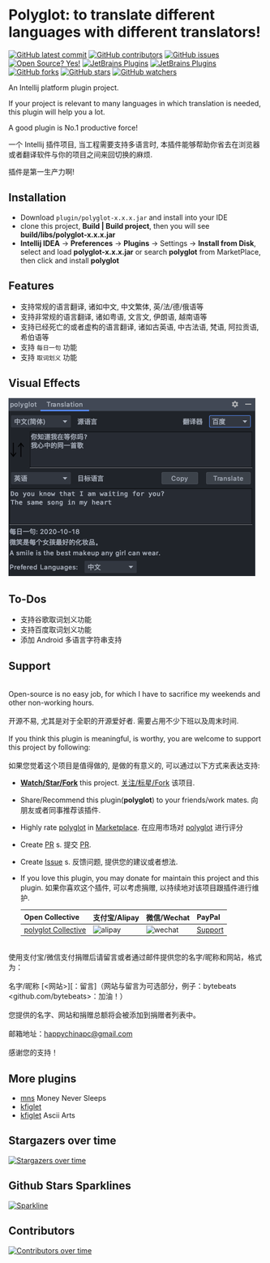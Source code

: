 # Polyglot: to translate different languages with different translators!

[![GitHub latest commit](https://badgen.net/github/last-commit/bytebeats/polyglot)](https://github.com/bytebeats/polyglot/commit/)
[![GitHub contributors](https://img.shields.io/github/contributors/bytebeats/polyglot.svg)](https://github.com/bytebeats/polyglot/graphs/contributors/)
[![GitHub issues](https://img.shields.io/github/issues/bytebeats/polyglot.svg)](https://github.com/bytebeats/polyglot/issues/)
[![Open Source? Yes!](https://badgen.net/badge/Open%20Source%20%3F/Yes%21/blue?icon=github)](https://github.com/bytebeats/polyglot/)
[![JetBrains Plugins](https://img.shields.io/jetbrains/plugin/v/15036-polyglot.svg)](https://plugins.jetbrains.com/plugin/15036-polyglot-translator)
[![JetBrains Plugins](https://img.shields.io/jetbrains/plugin/r/rating/15036)](https://plugins.jetbrains.com/plugin/15036-polyglot-translator)
[![GitHub forks](https://img.shields.io/github/forks/bytebeats/polyglot.svg?style=social&label=Fork&maxAge=2592000)](https://github.com/bytebeats/polyglot/network/)
[![GitHub stars](https://img.shields.io/github/stars/bytebeats/polyglot.svg?style=social&label=Star&maxAge=2592000)](https://github.com/bytebeats/polyglot/stargazers/)
[![GitHub watchers](https://img.shields.io/github/watchers/bytebeats/polyglot.svg?style=social&label=Watch&maxAge=2592000)](https://github.com/bytebeats/polyglot/watchers/)

 An Intellij platform plugin project.
 
If your project is relevant to many languages in which translation is needed, this plugin will help you a lot.

A good plugin is No.1 productive force!

一个 Intellij 插件项目, 当工程需要支持多语言时, 本插件能够帮助你省去在浏览器或者翻译软件与你的项目之间来回切换的麻烦. 

插件是第一生产力啊!

## Installation
 
 *  Download `plugin/polyglot-x.x.x.jar` and install into your IDE
 *  clone this project, **Build | Build project**, then you will see **build/libs/polyglot-x.x.x.jar**
 *  **Intellij IDEA** -> **Preferences** -> **Plugins** -> Settings -> **Install from Disk**, select and load **polyglot-x.x.x.jar** or search **polyglot** from MarketPlace, then click and install **polyglot**

## Features
 * 支持常规的语言翻译, 诸如中文, 中文繁体, 英/法/德/俄语等
 * 支持非常规的语言翻译, 诸如粤语, 文言文, 伊朗语, 越南语等
 * 支持已经死亡的或者虚构的语言翻译, 诸如古英语, 中古法语, 梵语, 阿拉贡语, 希伯语等
 * 支持 `每日一句` 功能
 * 支持 `取词划义` 功能

## Visual Effects
 
 ![polyglot](media/polyglot_screenshot_1.png)

## To-Dos
 
 *  支持谷歌取词划义功能
 *  支持百度取词划义功能
 *  添加 Android 多语言字符串支持

## Support
 <br>Open-source is no easy job, for which I have to sacrifice my weekends and other non-working hours.</br>
 <br>开源不易, 尤其是对于全职的开源爱好者. 需要占用不少下班以及周末时间.</br>
 <br>If you think this plugin is meaningful, is worthy, you are welcome to support this project by following:</br>
 <br>如果您觉着这个项目是值得做的, 是做的有意义的, 可以通过以下方式来表达支持: </br>
 
 * [<b>Watch/Star/Fork</b>](https://github.com/bytebeats/polyglot) this project. [关注/标星/Fork](https://github.com/bytebeats/polyglot) 该项目.
 * Share/Recommend this plugin(<b>polyglot</b>) to your friends/work mates. 向朋友或者同事推荐该插件.
 * Highly rate [polyglot](https://plugins.jetbrains.com/plugin/15036-polyglot-translators) in [Marketplace](https://plugins.jetbrains.com/). 在应用市场对 [polyglot](https://plugins.jetbrains.com/plugin/15036-polyglot-translators) 进行评分
 * Create [PR](https://github.com/bytebeats/polyglot/pulls) s. 提交 [PR](https://github.com/bytebeats/polyglot/pulls).
 * Create [Issue](https://github.com/bytebeats/polyglot/issues) s. 反馈问题, 提供您的建议或者想法.
 * If you love this plugin, you may donate for maintain this project and this plugin. 如果你喜欢这个插件, 可以考虑捐赠, 以持续地对该项目跟插件进行维护.
 
     Open Collective | 支付宝/Alipay | 微信/Wechat | PayPal
     -------------- | -------------- | -------------- | --------------
     <a href=https://opencollective.com/polyglot-collective>polyglot Collective</a> | ![alipay](receipts/alipay_receipt.png) | ![wechat](receipts/wechat_receipt.png) | <a href=https://www.paypal.me/bytesbeat>Support</a>
 
 <br>使用支付宝/微信支付捐赠后请留言或者通过邮件提供您的名字/昵称和网站，格式为：</br>
 <br>名字/昵称 [<网站>][：留言]（网站与留言为可选部分，例子：bytebeats <github.com/bytebeats>：加油！）</br>
 <br>您提供的名字、网站和捐赠总额将会被添加到捐赠者列表中。</br>
 <br>邮箱地址：<a href="mailto:happychinapc@gmail.com?subject=polyglot捐赠&body=你做的工作很有意义, 加油!">happychinapc@gmail.com</a></br>
 <br>感谢您的支持！</br>

## More plugins
 * [mns](https://github.com/bytebeats/mns) Money Never Sleeps
 * [kfiglet](https://github.com/bytebeats/JsonMaster)
 * [kfiglet](https://github.com/bytebeats/kfiglet) Ascii Arts

## Stargazers over time
[![Stargazers over time](https://starchart.cc/bytebeats/polyglot.svg)](https://starchart.cc/bytebeats/polyglot)

## Github Stars Sparklines
[![Sparkline](https://stars.medv.io/bytebeats/polyglot.svg)](https://stars.medv.io/bytebeats/polyglot)

## Contributors
[![Contributors over time](https://contributor-graph-api.apiseven.com/contributors-svg?chart=contributorOverTime&repo=bytebeats/polyglot)](https://www.apiseven.com/en/contributor-graph?chart=contributorOverTime&repo=bytebeats/polyglot)